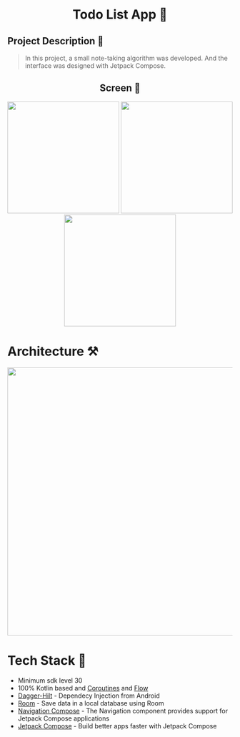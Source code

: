 <h1 align="center">Todo List App 📓</h1>

<h2>
  Project Description 📖
</h2>

> In this project, a small note-taking algorithm was developed. And the interface was designed with Jetpack Compose.


<h2 align="center">Screen 📱</h2>

<div align="center">
  <img src="https://github.com/KyneticHaze/Todo_List_App/assets/120178827/b60d51fe-c355-4013-a9ea-9089f83dbb7b" width="250">
  <img src="https://github.com/KyneticHaze/Todo_List_App/assets/120178827/236c5cf4-7582-418d-8124-9860131a9e66" width="250">
  <img src="https://github.com/KyneticHaze/Todo_List_App/assets/120178827/37422662-239b-4fc9-b290-b96f1c3c2522" width="250">
</div>

# Architecture ⚒️

<img src="https://camo.githubusercontent.com/deaeaf9b2355fae87508cca9d9396200f4094ffd5bc17b018d8c828ac16ca586/68747470733a2f2f63646e2e6861636b65726e6f6f6e2e636f6d2f696d616765732f677a6234777050717530593376546d6b756278585879786f544b66322d3336623374776c2e6a706567" width="600">

# Tech Stack 💎
- Minimum sdk level 30
- 100% Kotlin based and [Coroutines](https://developer.android.com/kotlin/coroutines?hl=tr) and [Flow](https://developer.android.com/kotlin/flow?hl=tr)
- [Dagger-Hilt](https://developer.android.com/training/dependency-injection/hilt-android?hl=tr) - Dependecy Injection from Android
- [Room](https://developer.android.com/training/data-storage/room#groovy) - Save data in a local database using Room
- [Navigation Compose](https://developer.android.com/jetpack/compose/navigation) - The Navigation component provides support for Jetpack Compose applications
- [Jetpack Compose](https://developer.android.com/jetpack/compose) - Build better apps faster with Jetpack Compose
